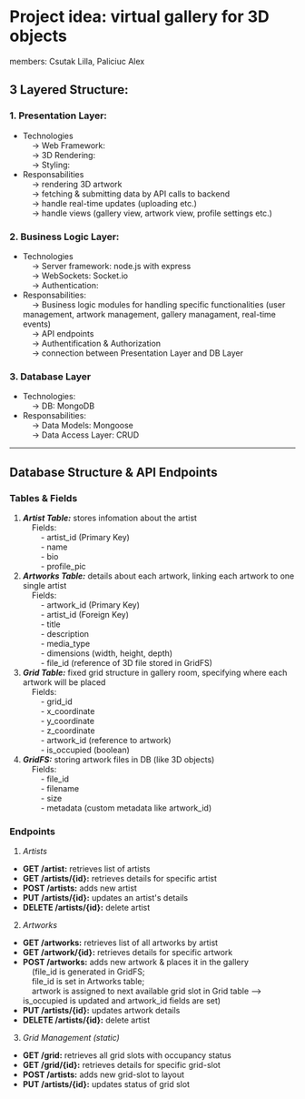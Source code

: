 # Project idea: virtual gallery for 3D objects
members: Csutak Lilla, Paliciuc Alex

## 3 Layered Structure:
### 1. Presentation Layer:    
  * Technologies    
    &nbsp;&nbsp;&nbsp;&nbsp;-> Web Framework:    
    &nbsp;&nbsp;&nbsp;&nbsp;-> 3D Rendering:    
    &nbsp;&nbsp;&nbsp;&nbsp;-> Styling:    
  * Responsabilities    
    &nbsp;&nbsp;&nbsp;&nbsp;-> rendering 3D artwork    
    &nbsp;&nbsp;&nbsp;&nbsp;-> fetching & submitting data by API calls to backend     
    &nbsp;&nbsp;&nbsp;&nbsp;-> handle real-time updates (uploading etc.)     
    &nbsp;&nbsp;&nbsp;&nbsp;-> handle views (gallery view, artwork view, profile settings etc.)    
### 2. Business Logic Layer:
* Technologies     
     &nbsp;&nbsp;&nbsp;&nbsp;-> Server framework: node.js with express   
     &nbsp;&nbsp;&nbsp;&nbsp;-> WebSockets: Socket.io    
     &nbsp;&nbsp;&nbsp;&nbsp;-> Authentication:    
* Responsabilities:    
     &nbsp;&nbsp;&nbsp;&nbsp;-> Business logic modules for handling specific functionalities (user management, artwork management, gallery managament, real-time events)    
     &nbsp;&nbsp;&nbsp;&nbsp;-> API endpoints    
     &nbsp;&nbsp;&nbsp;&nbsp;-> Authentification & Authorization    
     &nbsp;&nbsp;&nbsp;&nbsp;-> connection between Presentation Layer and DB Layer      
### 3. Database Layer           
* Technologies:     
     &nbsp;&nbsp;&nbsp;&nbsp;-> DB: MongoDB     
* Responsabilities:       
     &nbsp;&nbsp;&nbsp;&nbsp;-> Data Models: Mongoose      
     &nbsp;&nbsp;&nbsp;&nbsp;-> Data Access Layer: CRUD     
***
## Database Structure & API Endpoints
### Tables & Fields
1. ***Artist Table:*** stores infomation about the artist    
&nbsp;&nbsp;&nbsp;&nbsp;Fields:       
&nbsp;&nbsp;&nbsp;&nbsp;&nbsp;&nbsp;&nbsp;&nbsp;- artist_id (Primary Key)<br> 
&nbsp;&nbsp;&nbsp;&nbsp;&nbsp;&nbsp;&nbsp;&nbsp;- name <br>
&nbsp;&nbsp;&nbsp;&nbsp;&nbsp;&nbsp;&nbsp;&nbsp;- bio <br>
&nbsp;&nbsp;&nbsp;&nbsp;&nbsp;&nbsp;&nbsp;&nbsp;- profile_pic <br>
2. ***Artworks Table:*** details about each artwork, linking each artwork to one single artist<br>
&nbsp;&nbsp;&nbsp;&nbsp;Fields:<br>
&nbsp;&nbsp;&nbsp;&nbsp;&nbsp;&nbsp;&nbsp;&nbsp;- artwork_id (Primary Key)<br>
&nbsp;&nbsp;&nbsp;&nbsp;&nbsp;&nbsp;&nbsp;&nbsp;- artist_id (Foreign Key)<br>
&nbsp;&nbsp;&nbsp;&nbsp;&nbsp;&nbsp;&nbsp;&nbsp;- title<br>
&nbsp;&nbsp;&nbsp;&nbsp;&nbsp;&nbsp;&nbsp;&nbsp;- description<br>
&nbsp;&nbsp;&nbsp;&nbsp;&nbsp;&nbsp;&nbsp;&nbsp;- media_type<br>
&nbsp;&nbsp;&nbsp;&nbsp;&nbsp;&nbsp;&nbsp;&nbsp;- dimensions (width, height, depth)<br>
&nbsp;&nbsp;&nbsp;&nbsp;&nbsp;&nbsp;&nbsp;&nbsp;- file_id (reference of 3D file stored in GridFS)<br>
3. ***Grid Table:*** fixed grid structure in gallery room, specifying where each artwork will be placed<br>
&nbsp;&nbsp;&nbsp;&nbsp;Fields:<br>
&nbsp;&nbsp;&nbsp;&nbsp;&nbsp;&nbsp;&nbsp;&nbsp;- grid_id <br>
&nbsp;&nbsp;&nbsp;&nbsp;&nbsp;&nbsp;&nbsp;&nbsp;- x_coordinate<br>
&nbsp;&nbsp;&nbsp;&nbsp;&nbsp;&nbsp;&nbsp;&nbsp;- y_coordinate<br>
&nbsp;&nbsp;&nbsp;&nbsp;&nbsp;&nbsp;&nbsp;&nbsp;- z_coordinate<br>
&nbsp;&nbsp;&nbsp;&nbsp;&nbsp;&nbsp;&nbsp;&nbsp;- artwork_id (reference to artwork)<br>
&nbsp;&nbsp;&nbsp;&nbsp;&nbsp;&nbsp;&nbsp;&nbsp;- is_occupied (boolean)<br>
4. ***GridFS:*** storing artwork files in DB (like 3D objects)<br>
&nbsp;&nbsp;&nbsp;&nbsp;Fields:<br>
&nbsp;&nbsp;&nbsp;&nbsp;&nbsp;&nbsp;&nbsp;&nbsp;- file_id <br>
&nbsp;&nbsp;&nbsp;&nbsp;&nbsp;&nbsp;&nbsp;&nbsp;- filename <br>
&nbsp;&nbsp;&nbsp;&nbsp;&nbsp;&nbsp;&nbsp;&nbsp;- size <br>
&nbsp;&nbsp;&nbsp;&nbsp;&nbsp;&nbsp;&nbsp;&nbsp;- metadata (custom metadata like artwork_id) <br>
### Endpoints
1. *Artists*<br>
* **GET /artist:** retrieves list of artists
* **GET /artists/{id}:** retrieves details for specific artist
* **POST /artists:** adds new artist
* **PUT /artists/{id}:** updates an artist's details
* **DELETE /artists/{id}:** delete artist
2. *Artworks*<br>
* **GET /artworks:** retrieves list of all artworks by artist
* **GET /artwork/{id}:** retrieves details for specific artwork
* **POST /artworks:** adds new artwork & places it in the gallery<br>
&nbsp;&nbsp;&nbsp;&nbsp;(file_id is generated in GridFS;<br> &nbsp;&nbsp;&nbsp;&nbsp;file_id is set in Artworks table;<br>&nbsp;&nbsp;&nbsp;&nbsp;artwork is assigned to next available grid slot in Grid table –> is_occupied is updated and artwork_id fields are set)
* **PUT /artists/{id}:** updates artwork details
* **DELETE /artists/{id}:** delete artist
3. *Grid Management (static)*
* **GET /grid:** retrieves all grid slots with occupancy status
* **GET /grid/{id}:** retrieves details for specific grid-slot
* **POST /artists:** adds new grid-slot to layout
* **PUT /artists/{id}:** updates status of grid slot
